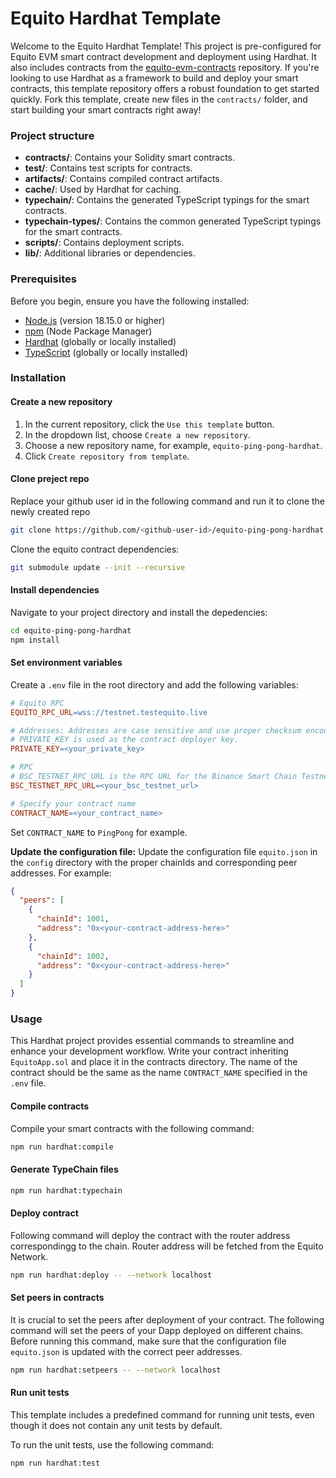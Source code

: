 # Equito Hardhat Template

Welcome to the Equito Hardhat Template! This project is pre-configured for Equito EVM smart contract development and deployment using Hardhat. It also includes contracts from the [equito-evm-contracts](https://github.com/equito-network/equito-evm-contracts) repository. If you're looking to use Hardhat as a framework to build and deploy your smart contracts, this template repository offers a robust foundation to get started quickly. Fork this template, create new files in the `contracts/` folder, and start building your smart contracts right away!

### Project structure

- **contracts/**: Contains your Solidity smart contracts.
- **test/**: Contains test scripts for contracts.
- **artifacts/**: Contains compiled contract artifacts.
- **cache/**: Used by Hardhat for caching.
- **typechain/**: Contains the generated TypeScript typings for the smart contracts.
- **typechain-types/**: Contains the common generated TypeScript typings for the smart contracts.
- **scripts/**: Contains deployment scripts.
- **lib/**: Additional libraries or dependencies.

### Prerequisites

Before you begin, ensure you have the following installed:

- [Node.js](https://nodejs.org/en) (version 18.15.0 or higher)
- [npm](https://www.npmjs.com) (Node Package Manager)
- [Hardhat](https://hardhat.org) (globally or locally installed)
- [TypeScript](https://www.typescriptlang.org/) (globally or locally installed)

### Installation

#### Create a new repository

1. In the current repository, click the `Use this template` button.
2. In the dropdown list, choose `Create a new repository`.
3. Choose a new repository name, for example, `equito-ping-pong-hardhat`.
4. Click `Create repository from template`.

#### Clone preject repo

Replace your github user id in the following command and run it to clone the newly created repo

```bash
git clone https://github.com/<github-user-id>/equito-ping-pong-hardhat.git
```

Clone the equito contract dependencies:

```bash
git submodule update --init --recursive
```

#### Install dependencies

Navigate to your project directory and install the depedencies:

```bash
cd equito-ping-pong-hardhat
npm install
```

#### Set environment variables

Create a `.env` file in the root directory and add the following variables:

```makefile
# Equito RPC
EQUITO_RPC_URL=wss://testnet.testequito.live

# Addresses: Addresses are case sensitive and use proper checksum encoded addresses.
# PRIVATE_KEY is used as the contract deployer key.
PRIVATE_KEY=<your_private_key>

# RPC
# BSC_TESTNET_RPC_URL is the RPC URL for the Binance Smart Chain Testnet network.
BSC_TESTNET_RPC_URL=<your_bsc_testnet_url>

# Specify your contract name
CONTRACT_NAME=<your_contract_name>
```

Set `CONTRACT_NAME` to `PingPong` for example.

**Update the configuration file:**
Update the configuration file `equito.json` in the `config` directory with the proper chainIds and corresponding peer addresses. For example:

```json
{
  "peers": [
    {
      "chainId": 1001,
      "address": "0x<your-contract-address-here>"
    },
    {
      "chainId": 1002,
      "address": "0x<your-contract-address-here>"
    }
  ]
}
```

### Usage

This Hardhat project provides essential commands to streamline and enhance your development workflow. Write your contract inheriting `EquitoApp.sol` and place it in the contracts directory. The name of the contract should be the same as the name `CONTRACT_NAME` specified in the `.env` file.

#### Compile contracts

Compile your smart contracts with the following command:

```bash
npm run hardhat:compile
```

#### Generate TypeChain files

```bash
npm run hardhat:typechain
```

#### Deploy contract

Following command will deploy the contract with the router address correspondingg to the chain. Router address will be fetched from the Equito Network.

```bash
npm run hardhat:deploy -- --network localhost
```

#### Set peers in contracts

It is crucial to set the peers after deployment of your contract. The following command will set the peers of your Dapp deployed on different chains. Before running this command, make sure that the configuration file `equito.json` is updated with the correct peer addresses.

```bash
npm run hardhat:setpeers -- --network localhost
```

#### Run unit tests

This template includes a predefined command for running unit tests, even though it does not contain any unit tests by default.

To run the unit tests, use the following command:

```bash
npm run hardhat:test
```
